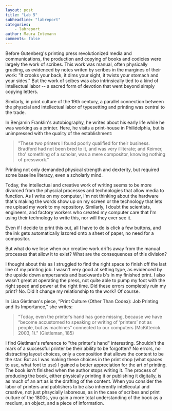 ```yaml
---
layout: post
title: "Lab 5"
subheadline: "labreport"
categories:
    - labreport
author: Maura Intemann
comments: false
---
```


Before Gutenberg's printing press revolutionized media and communications, the production and copying of books and codicies were largely the work of scribes. This work was manual, often physically grueling, as evidenced by notes writen by scribes in the margines of their work: "It crooks your back, it dims your sight, it twists your stomach and your sides." But the work of scibes was also intrinsically tied to a kind of intellectual labor -- a sacred form of devotion that went beyond simply copying letters. 

Similarly, in print culture of the 19th century, a parallel connection between the physcial and intellectual labor of typesetting and printing was central to the trade. 

In Benjamin Franklin's autobiography, he writes about his early life while he was working as a printer. Here, he visits a print-house in Philidelphia, but is unimpressed with the quality of the establishment:

>"These two printers I found poorly qualified for their business. Bradford had not been bred to it, and was very illiterate; and Keimer, tho' something of a scholar, was a mere compositor, knowing nothing of presswork."

Printing not only demanded physical strength and dexterity, but required some baseline literacy, even a scholarly mind. 

Today, the intellectual and creative work of writing seems to be more divorced from the physcial processes and technologies that allow media to function. As I write on my computer, I'm not thinking about the hardware that's making the words show up on my screen or the technology that lets me upload my work to my repository. Similarly, I doubt the scientists, engineers, and factory workers who created my computer care that I'm using their technology to write this, nor will they ever see it. 

Even if I decide to print this out, all I have to do is click a few buttons, and the ink gets automatically lazored onto a sheet of paper, no need for a compositor.

But what do we lose when our creative work drifts away from the manual processes that allow it to exist? What are the consequences of this division? 

I thought about this as I struggled to find the right space to finish off the last line of my printing job. I wasn't very good at setting type, as evidenced by the upside down ampersands and backwards b's in my finished print. I also wasn't great at operating the press, not quite able to pump my foot with the right speed and power at the right time. Did these errors completely ruin my print? No. Did it change my relationship to the work? Of course. 

In Lisa Gietlman's piece, “Print Culture (Other Than Codex): Job Printing and Its Importance," she writes:

> "Today, even the printer’s hand has gone missing, because we have “become accustomed to speaking or writing of ‘printers’ not as people, but as machines” connected to our computers (McKitterick 2003, 1)." (Gietleman, 185)

I find Gietlman's reference to "the printer's hand" interesting. Shouldn't the mark of a successful printer be their ability to be forgotten? No errors, no distracting layout choices, only a composition that allows the content to be the star. But as I was making these choices in the print shop (what spaces to use, what font to use) I gained a better appreciation for the art of printing. The book isn't finished when the author stops writing it. The process of producing the book, either physically printing it or publishing it digitally, is as much of an art as is the drafting of the content. When you consider the labor of printers and publishers to be also inherently intellecutal and creative, not just phsycially laboreous, as in the case of scribes and print culture of the 1800s, you gain a more total understanding of the book as a medium, an object, and a piece of information. 

